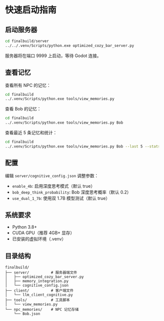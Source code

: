 # 快速启动指南

## 启动服务器

```bash
cd finalbuild/server
../../.venv/Scripts/python.exe optimized_cozy_bar_server.py
```

服务器将在端口 9999 上启动，等待 Godot 连接。

## 查看记忆

查看所有 NPC 的记忆：
```bash
cd finalbuild
../.venv/Scripts/python.exe tools/view_memories.py
```

查看 Bob 的记忆：
```bash
cd finalbuild
../.venv/Scripts/python.exe tools/view_memories.py Bob
```

查看最近 5 条记忆和统计：
```bash
cd finalbuild
../.venv/Scripts/python.exe tools/view_memories.py Bob --last 5 --stats
```

## 配置

编辑 `server/cognitive_config.json` 调整参数：

- `enable_4b`: 启用深度思考模式（默认 true）
- `bob_deep_think_probability`: Bob 深度思考概率（默认 0.2）
- `use_dual_1_7b`: 使用双 1.7B 模型测试（默认 true）

## 系统要求

- Python 3.8+
- CUDA GPU（推荐 4GB+ 显存）
- 已安装的虚拟环境（.venv）

## 目录结构

```
finalbuild/
├── server/          # 服务器端文件
│   ├── optimized_cozy_bar_server.py
│   ├── memory_integration.py
│   └── cognitive_config.json
├── client/          # 客户端文件
│   └── llm_client_cognitive.py
├── tools/           # 工具脚本
│   └── view_memories.py
└── npc_memories/    # NPC 记忆存储
    └── Bob.json
```